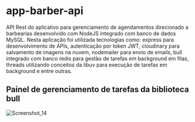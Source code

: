 # app-barber-api
API Rest do aplicativo para gerenciamento de agendamentos direcionado a barbearias desenvolvido com NodeJS integrado com banco de dados MySQL. Nesta aplicação foi utilizada tecnologias como: express para desenvolvimento de APIs, autenticação por token JWT, cloudinary para salvamento de imagens na nuvem, nodemailer para envio de emails, bull integrado com banco redis para gestão de tarefas em background em filas, threads utilizando conceitos da libuv para execução de tarefas em background e entre outras.

## Painel de gerenciamento de tarefas da biblioteca bull
![Screenshot_14](https://github.com/luiz-august0/app-barber-api/assets/66564172/1cf8e0ab-58e2-448a-9cb3-230d42139be3)
